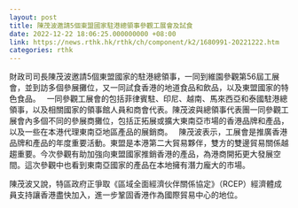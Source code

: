 ```yaml
---
layout: post
title: 陳茂波邀請5個東盟國家駐港總領事參觀工展會及試食
date: 2022-12-22 18:06:25.000000000 +08:00
link: https://news.rthk.hk/rthk/ch/component/k2/1680991-20221222.htm
categories: rthk
---
```


財政司司長陳茂波邀請5個東盟國家的駐港總領事，一同到維園參觀第56屆工展會，並到訪多個參展攤位，又一同試食香港的地道食品和飲品，以及東盟國家的特色食品。
 
一同參觀工展會的包括菲律賓駐、印尼、越南、馬來西亞和泰國駐港總領事，以及相關國家的領事館人員和商會代表。陳茂波與總領事代表團一同參觀工展會內多個不同的參展商攤位，包括正拓展或擴大東南亞市場的香港品牌和產品，以及一些在本港代理東南亞地區產品的展銷商。
 
陳茂波表示，工展會是推廣香港品牌和產品的年度重要活動。東盟是本港第二大貿易夥伴，雙方的雙邊貿易關係越趨重要。今次參觀有助加強向東盟國家推銷香港的產品，為港商開拓更大發展空間。這次參觀中也看到東南亞國家的產品在本地擁有潛力龐大的巿場。

陳茂波又說，特區政府正爭取《區域全面經濟伙伴關係協定》（RCEP）經濟體成員支持讓香港盡快加入，進一步鞏固香港作為國際貿易中心的地位。
